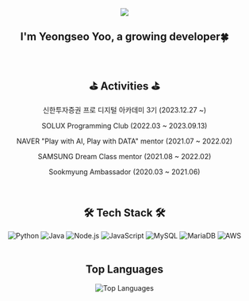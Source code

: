 <div align="center">
<div align= "center">
  <img src="https://capsule-render.vercel.app/api?type=waving&color=a8e6df&height=180&text=Welcome👋&animation=fadeIn&fontColor=000000&fontSize=50" />
  </div>

<h2>I'm Yeongseo Yoo, a growing developer🍀</h2>
<br>

<h2>⛳ Activities ⛳</h2>
<p style="text-align: center;">신한투자증권 프로 디지털 아카데미 3기 (2023.12.27 ~)</p>
<p style="text-align: center;">SOLUX Programming Club (2022.03 ~ 2023.09.13)</p>
<p style="text-align: center;">NAVER "Play with AI, Play with DATA" mentor (2021.07 ~ 2022.02)</p>
<p style="text-align: center;">SAMSUNG Dream Class mentor (2021.08 ~ 2022.02)</p>
<p style="text-align: center;">Sookmyung Ambassador (2020.03 ~ 2021.06)</p>
<br/>

<h2>🛠 Tech Stack 🛠</h2>
<img src="https://img.shields.io/badge/Python-3766AB?style=flat&logo=Python&logoColor=white" alt="Python"/> 
<img src="https://img.shields.io/badge/Java-007396?style=flat&logo=OpenJDK&logoColor=white" alt="Java"/> 
<img src="https://img.shields.io/badge/Node.js-lightgray?style=flat&logo=nodedotjs&logoColor=339933" alt="Node.js"/> 
<img src="https://img.shields.io/badge/JavaScript-F7DF1E?style=flat&logo=javascript&logoColor=black" alt="JavaScript"/> 
<img src="https://img.shields.io/badge/MySQL-lightpink?style=flat&logo=mysql&logoColor=4479A1" alt="MySQL"/> 
<img src="https://img.shields.io/badge/MariaDB-white?style=flat&logo=mariadb&logoColor=003545" alt="MariaDB"/> 
<img src="https://img.shields.io/badge/AWS-black?style=flat&logo=amazonaws&logoColor=white" alt="AWS"/> 
<br/> <br/> 

<h2>Top Languages</h2>
<img src="https://github-readme-stats.vercel.app/api/top-langs/?username=anuraghazra&hide=Makefile,typescript,html,GO,javascript,css,Rust,GLSL,Shell,Astro&layout=compact" alt="Top Languages"/>
</div>

